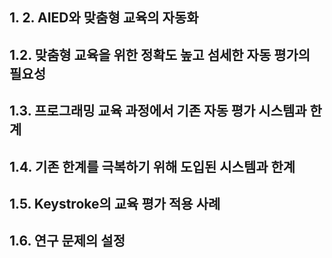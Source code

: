 ## 1. 2. AIED와 맞춤형 교육의 자동화
## 1.2. 맞춤형 교육을 위한 정확도 높고 섬세한 자동 평가의 필요성
## 1.3. 프로그래밍 교육 과정에서 기존 자동 평가 시스템과 한계
## 1.4. 기존 한계를 극복하기 위해 도입된 시스템과 한계
## 1.5. Keystroke의 교육 평가 적용 사례
## 1.6. 연구 문제의 설정
